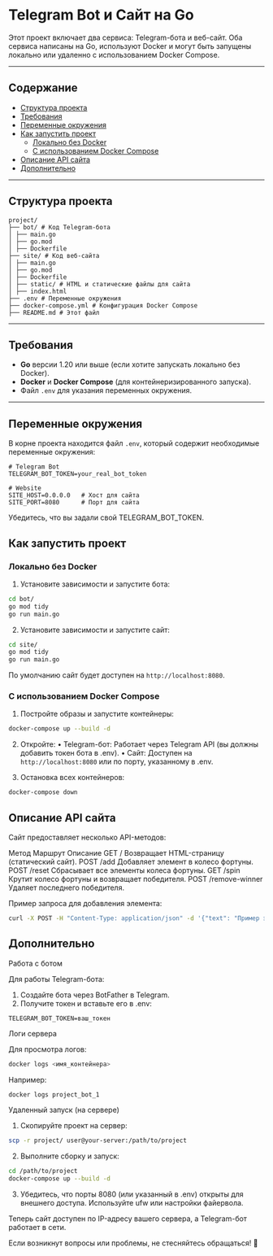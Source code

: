 # Telegram Bot и Сайт на Go

Этот проект включает два сервиса: Telegram-бота и веб-сайт. Оба сервиса написаны на Go, используют Docker и могут быть запущены локально или удаленно с использованием Docker Compose.

---

## Содержание

- [Структура проекта](#структура-проекта)
- [Требования](#требования)
- [Переменные окружения](#переменные-окружения)
- [Как запустить проект](#как-запустить-проект)
  - [Локально без Docker](#локально-без-docker)
  - [С использованием Docker Compose](#с-использованием-docker-compose)
- [Описание API сайта](#описание-api-сайта)
- [Дополнительно](#дополнительно)

---

## Структура проекта

```
project/
├── bot/ # Код Telegram-бота
│ ├── main.go
│ ├── go.mod
│ ├── Dockerfile
├── site/ # Код веб-сайта
│ ├── main.go
│ ├── go.mod
│ ├── Dockerfile
│ ├── static/ # HTML и статические файлы для сайта
│ ├── index.html
├── .env # Переменные окружения
├── docker-compose.yml # Конфигурация Docker Compose
├── README.md # Этот файл
``` 

---

## Требования

- **Go** версии 1.20 или выше (если хотите запускать локально без Docker).
- **Docker** и **Docker Compose** (для контейнеризированного запуска).
- Файл `.env` для указания переменных окружения.

---

## Переменные окружения

В корне проекта находится файл `.env`, который содержит необходимые переменные окружения:

```env
# Telegram Bot
TELEGRAM_BOT_TOKEN=your_real_bot_token

# Website
SITE_HOST=0.0.0.0   # Хост для сайта
SITE_PORT=8080      # Порт для сайта
``` 

 Убедитесь, что вы задали свой TELEGRAM_BOT_TOKEN.

## Как запустить проект

### Локально без Docker

1. Установите зависимости и запустите бота:

```bash
cd bot/
go mod tidy
go run main.go
``` 

2. Установите зависимости и запустите сайт:

```bash
cd site/
go mod tidy
go run main.go
```

По умолчанию сайт будет доступен на `http://localhost:8080`.

### С использованием Docker Compose

1. Постройте образы и запустите контейнеры:

```bash
docker-compose up --build -d
``` 

2. Откройте:
 • Telegram-бот: Работает через Telegram API (вы должны добавить токен бота в .env).
 • Сайт: Доступен на `http://localhost:8080` или по порту, указанному в .env.

3. Остановка всех контейнеров:

```bash
docker-compose down
``` 

## Описание API сайта

Сайт предоставляет несколько API-методов:

Метод Маршрут Описание
GET / Возвращает HTML-страницу (статический сайт).
POST /add Добавляет элемент в колесо фортуны.
POST /reset Сбрасывает все элементы колеса фортуны.
GET /spin Крутит колесо фортуны и возвращает победителя.
POST /remove-winner Удаляет последнего победителя.

Пример запроса для добавления элемента:

```bash
curl -X POST -H "Content-Type: application/json" -d '{"text": "Пример элемента"}' http://localhost:8080/add
```

## Дополнительно

Работа с ботом

Для работы Telegram-бота:
 1. Создайте бота через BotFather в Telegram.
 2. Получите токен и вставьте его в .env:

```
TELEGRAM_BOT_TOKEN=ваш_токен
``` 

Логи сервера

Для просмотра логов:

```bash
docker logs <имя_контейнера>
```

Например:

```bash
docker logs project_bot_1
```

Удаленный запуск (на сервере)

1. Скопируйте проект на сервер:

```bash
scp -r project/ user@your-server:/path/to/project
```

2. Выполните сборку и запуск:

```bash
cd /path/to/project
docker-compose up --build -d
```

3. Убедитесь, что порты 8080 (или указанный в .env) открыты для внешнего доступа. Используйте ufw или настройки файервола.

Теперь сайт доступен по IP-адресу вашего сервера, а Telegram-бот работает в сети.

Если возникнут вопросы или проблемы, не стесняйтесь обращаться! 🚀
